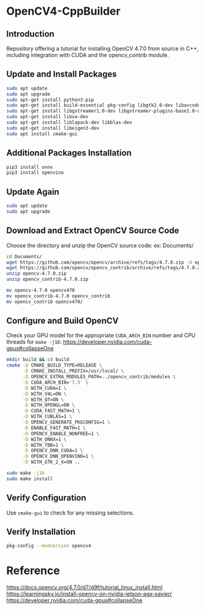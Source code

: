 # OpenCV4-CppBuilder

## Introduction
Repository offering a tutorial for installing OpenCV 4.7.0 from source in C++, including integration with CUDA and the opencv_contrib module.

## Update and Install Packages
```bash
sudo apt update
sudo apt upgrade
sudo apt-get install python3-pip
sudo apt-get install build-essential pkg-config libgtk2.0-dev libavcodec-dev libavformat-dev libjpeg-dev libswscale-dev libtiff5-dev libtbb-dev
sudo apt-get install libgstreamer1.0-dev libgstreamer-plugins-base1.0-dev
sudo apt-get install libva-dev
sudo apt-get install liblapack-dev libblas-dev
sudo apt-get install libeigen3-dev
sudo apt install cmake-gui
```

## Additional Packages Installation
```bash
pip3 install onnx
pip3 install openvino
```
## Update Again
```bash
sudo apt update
sudo apt upgrade
```

## Download and Extract OpenCV Source Code
Choose the directory and unzip the OpenCV source code: ex: Documents/
```bash
cd Documents/
wget https://github.com/opencv/opencv/archive/refs/tags/4.7.0.zip -O opencv-4.7.0.zip
wget https://github.com/opencv/opencv_contrib/archive/refs/tags/4.7.0.zip -O opencv_contrib-4.7.0.zip
unzip opencv-4.7.0.zip
unzip opencv_contrib-4.7.0.zip

mv opencv-4.7.0 opencv470
mv opencv_contrib-4.7.0 opencv_contrib
mv opencv_contrib opencv470/
```

## Configure and Build OpenCV
Check your GPU model for the appropriate ```CUDA_ARCH_BIN``` number and CPU threads for ```make -j16```:
https://developer.nvidia.com/cuda-gpus#collapseOne
```bash
mkdir build && cd build 
cmake -D CMAKE_BUILD_TYPE=RELEASE \
      -D CMAKE_INSTALL_PREFIX=/usr/local/ \
      -D OPENCV_EXTRA_MODULES_PATH=../opencv_contrib/modules \
      -D CUDA_ARCH_BIN='7.5' \
      -D WITH_CUDA=1 \
      -D WITH_V4L=ON \
      -D WITH_QT=ON \
      -D WITH_OPENGL=ON \
      -D CUDA_FAST_MATH=1 \
      -D WITH_CUBLAS=1 \
      -D OPENCV_GENERATE_PKGCONFIG=1 \
      -D ENABLE_FAST_MATH=1 \
      -D OPENCV_ENABLE_NONFREE=1 \
      -D WITH_ONNX=1 \
      -D WITH_TBB=1 \
      -D OPENCV_DNN_CUDA=1 \
      -D OPENCV_DNN_OPENVINO=1 \
      -D WITH_GTK_2_X=ON ..

sudo make -j16
sudo make install
```

## Verify Configuration
Use ```cmake-gui``` to check for any missing selections.

## Verify Installation
```bash
pkg-config --modversion opencv4
```


# Reference
https://docs.opencv.org/4.7.0/d7/d9f/tutorial_linux_install.html
https://learningsky.io/install-opencv-on-nvidia-jetson-agx-xavier/
https://developer.nvidia.com/cuda-gpus#collapseOne